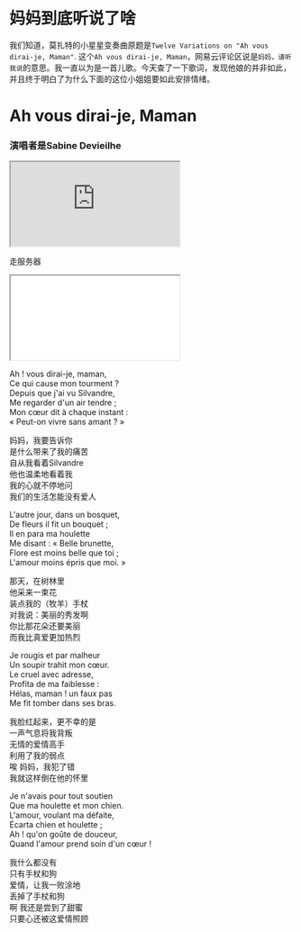 # 妈妈到底听说了啥

我们知道，莫扎特的小星星变奏曲原题是`Twelve Variations on "Ah vous dirai-je, Maman"`. 这个`Ah vous dirai-je, Maman`，网易云评论区说是`妈妈，请听我说`的意思。我一直以为是一首儿歌。今天查了一下歌词，发现他娘的并非如此，并且终于明白了为什么下面的这位小姐姐要如此安排情绪。

# Ah vous dirai-je, Maman
### 演唱者是Sabine Devieilhe

<iframe src='https://upos-sz-mirrorkodo.bilivideo.com/upgcxcode/64/63/227246364/227246364-1-16.mp4?e=ig8euxZM2rNcNbdlhoNvNC8BqJIzNbfq9rVEuxTEnE8L5F6VnEsSTx0vkX8fqJeYTj_lta53NCM=&uipk=5&nbs=1&deadline=1611918189&gen=playurl&os=kodobv&oi=1866714693&trid=5de70cbbba3541388c8345d87fcd6a69h&platform=html5&upsig=163f02bef0910c3d8cf21599c2517fdc&uparams=e,uipk,nbs,deadline,gen,os,oi,trid,platform&mid=0&logo=80000000?t=app.bilibili.com'> </iframe>



走服务器
<iframe src='/videos/star.mp4'> </iframe>




Ah ! vous dirai-je, maman,        
Ce qui cause mon tourment ?     
Depuis que j'ai vu Silvandre,    
Me regarder d'un air tendre ;     
Mon cœur dit à chaque instant :       
« Peut-on vivre sans amant ? »     

妈妈，我要告诉你    
是什么带来了我的痛苦    
自从我看着Silvandre    
他也温柔地看着我    
我的心就不停地问    
我们的生活怎能没有爱人    

L'autre jour, dans un bosquet,     
De fleurs il fit un bouquet ;     
Il en para ma houlette     
Me disant : « Belle brunette,     
Flore est moins belle que toi ;     
L'amour moins épris que moi. »     

那天，在树林里    
他采来一束花    
装点我的（牧羊）手杖    
对我说：美丽的秀发啊    
你比那花朵还要美丽    
而我比真爱更加热烈    

Je rougis et par malheur     
Un soupir trahit mon cœur.     
Le cruel avec adresse,     
Profita de ma faiblesse :     
Hélas, maman ! un faux pas     
Me fit tomber dans ses bras.     

我脸红起来，更不幸的是    
一声气息将我背叛    
无情的爱情高手    
利用了我的弱点  
唉 妈妈，我犯了错  
我就这样倒在他的怀里     

Je n'avais pour tout soutien     
Que ma houlette et mon chien.     
L'amour, voulant ma défaite,     
Écarta chien et houlette ;     
Ah ! qu'on goûte de douceur,     
Quand l'amour prend soin d'un cœur !     

我什么都没有    
只有手杖和狗    
爱情，让我一败涂地    
丢掉了手杖和狗    
啊 我还是尝到了甜蜜    
只要心还被这爱情照顾   